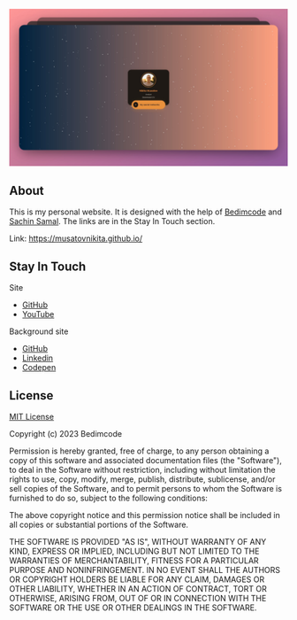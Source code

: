 <p align="center"><img src="site.jpg" alt="Site screenshot"></a></p>

## About

This is my personal website. It is designed with the help of [Bedimcode](https://github.com/bedimcode) and [Sachin Samal](https://github.com/Sacsam005). The links are in the Stay In Touch section.

Link: https://musatovnikita.github.io/

## Stay In Touch

Site
- [GitHub](https://github.com/bedimcode)
- [YouTube](http://youtube.com/@Bedimcode)
  
Background site

- [GitHub](https://github.com/Sacsam005)
- [Linkedin](https://www.linkedin.com/in/sachin-samal005/)
- [Codepen](https://codepen.io/sacsam005/pen/BaJmaXy)

## License

[MIT License](https://opensource.org/license/mit/)

Copyright (c) 2023 Bedimcode

Permission is hereby granted, free of charge, to any person obtaining a copy
of this software and associated documentation files (the "Software"), to deal
in the Software without restriction, including without limitation the rights
to use, copy, modify, merge, publish, distribute, sublicense, and/or sell
copies of the Software, and to permit persons to whom the Software is
furnished to do so, subject to the following conditions:

The above copyright notice and this permission notice shall be included in all
copies or substantial portions of the Software.

THE SOFTWARE IS PROVIDED "AS IS", WITHOUT WARRANTY OF ANY KIND, EXPRESS OR
IMPLIED, INCLUDING BUT NOT LIMITED TO THE WARRANTIES OF MERCHANTABILITY,
FITNESS FOR A PARTICULAR PURPOSE AND NONINFRINGEMENT. IN NO EVENT SHALL THE
AUTHORS OR COPYRIGHT HOLDERS BE LIABLE FOR ANY CLAIM, DAMAGES OR OTHER
LIABILITY, WHETHER IN AN ACTION OF CONTRACT, TORT OR OTHERWISE, ARISING FROM,
OUT OF OR IN CONNECTION WITH THE SOFTWARE OR THE USE OR OTHER DEALINGS IN THE
SOFTWARE.
